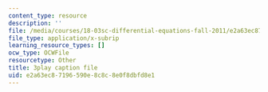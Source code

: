 ```yaml
---
content_type: resource
description: ''
file: /media/courses/18-03sc-differential-equations-fall-2011/e2a63ec87196590e8c8c8e0f8dbfd8e1_SioXozu-Loo.vtt
file_type: application/x-subrip
learning_resource_types: []
ocw_type: OCWFile
resourcetype: Other
title: 3play caption file
uid: e2a63ec8-7196-590e-8c8c-8e0f8dbfd8e1
---
```

